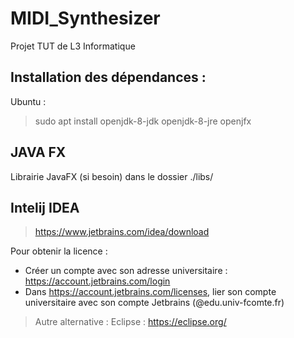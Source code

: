 # MIDI_Synthesizer

Projet TUT de L3 Informatique

## Installation des dépendances :
Ubuntu :
>sudo apt install openjdk-8-jdk openjdk-8-jre openjfx

## JAVA FX
Librairie JavaFX (si besoin) dans le dossier ./libs/

## Intelij IDEA
> https://www.jetbrains.com/idea/download

Pour obtenir la licence :
  - Créer un compte avec son adresse universitaire : https://account.jetbrains.com/login
  - Dans https://account.jetbrains.com/licenses, lier son compte universitaire avec son compte Jetbrains (@edu.univ-fcomte.fr)

> Autre alternative : Eclipse : https://eclipse.org/
